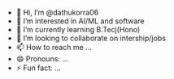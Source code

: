 - 👋 Hi, I’m @dathukorra06
- 👀 I’m interested in AI/ML and software
- 🌱 I’m currently learning B.Tecj(Hono)
- 💞️ I’m looking to collaborate on intership/jobs
- 📫 How to reach me ...
- 😄 Pronouns: ...
- ⚡ Fun fact: ...

<!---
dathukorra06/dathukorra06 is a ✨ special ✨ repository because its `README.md` (this file) appears on your GitHub profile.
You can click the Preview link to take a look at your changes.
--->
